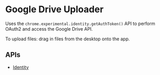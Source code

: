 # Google Drive Uploader

Uses the `chrome.experimental.identity.getAuthToken()` API to perform OAuth2 and
access the Google Drive API.

To upload files: drag in files from the desktop onto the app.

## APIs

* [Identity](http://developer.chrome.com/trunk/apps/experimental.identity.html)